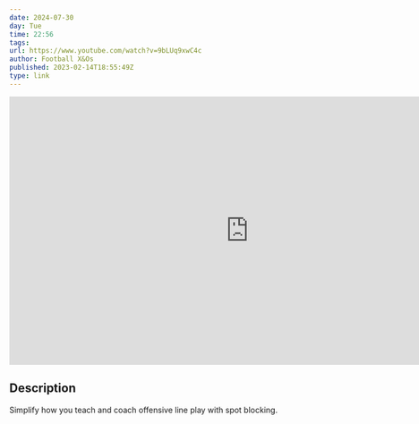 ```yaml
---
date: 2024-07-30
day: Tue
time: 22:56
tags:
url: https://www.youtube.com/watch?v=9bLUq9xwC4c
author: Football X&Os
published: 2023-02-14T18:55:49Z
type: link
---
```


<iframe width="854" height="480" src="https://www.youtube.com/embed/9bLUq9xwC4c" frameborder="0" allowfullscreen></iframe>

## Description
Simplify how you teach and coach offensive line play with spot blocking.